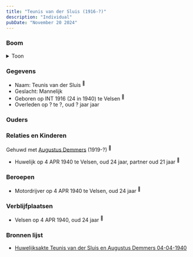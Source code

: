 ```yaml
---
title: "Teunis van der Sluis (1916-?)"
description: "Individual"
pubDate: "November 20 2024"
---
```


### Boom
<details><summary>Toon</summary>

![test](https://www.plantuml.com/plantuml/svg/dP9BQy90483l-ok6UcXx4996RPNWgpNWfKWhlSecEurBzY4xcqeG_tkt6ggtGc_3p7uptmup9S-ThxLYL4cpuuvho7bHbSxMHZnRPHrunms54XhFjb8W5D8L2iynwfrlGAFEqT4vHHuTMj_ia5rrBHGdWWC3WBbr0jrwAulA856QQYxDU0m9Ep9s2wlJA6BiZDoiiJQIu8iR21YygrhI3N22PHJ5ZmFuvJkB9Ejdyp3ay2bHYIEaevpdpIQttYiSZM7vkePu60_Wxg47qeIu5zt31of2SmLHLIkruKPi2cU9SXiq0ps1oOzXgpMhovfyJV22MeVFNvJw09rilaWMoTygmw0I_rUbDKb7UnH2cZ8KUZ1RlPsQdNooA8hwJz1Hijpw1fMo--1qPEtgkjts1Ml5BmasHIF2ONm3)
</details>

### Gegevens
- Naam: Teunis van der Sluis <sup><a href="../s00270/" style="text-decoration:none" title="Huwelijksakte Teunis van der Sluis en Augustus Demmers 04-04-1940 ">:link:</a></sup>
- Geslacht: Mannelijk
- Geboren op INT 1916 (24 in 1940) te Velsen <sup><a href="../s00270/" style="text-decoration:none" title="Huwelijksakte Teunis van der Sluis en Augustus Demmers 04-04-1940 ">:link:</a></sup>
- Overleden op ? te ?, oud ? jaar jaar 

### Ouders

### Relaties en Kinderen

Gehuwd met [Augustus Demmers](../i00175/) (1919-?) <sup><a href="../s00270/" style="text-decoration:none" title="Huwelijksakte Teunis van der Sluis en Augustus Demmers 04-04-1940 ">:link:</a></sup>
- Huwelijk op 4 APR 1940 te Velsen, oud 24 jaar, partner oud 21 jaar <sup><a href="../s00270/" style="text-decoration:none" title="Huwelijksakte Teunis van der Sluis en Augustus Demmers 04-04-1940 ">:link:</a></sup>

### Beroepen
- Motordrijver op 4 APR 1940 te Velsen, oud 24 jaar <sup><a href="../s00270/" style="text-decoration:none" title="Huwelijksakte Teunis van der Sluis en Augustus Demmers 04-04-1940 ">:link:</a></sup>

### Verblijfplaatsen
- Velsen  op 4 APR 1940, oud 24 jaar  <sup><a href="../s00270/" style="text-decoration:none" title="Huwelijksakte Teunis van der Sluis en Augustus Demmers 04-04-1940 ">:link:</a></sup>

### Bronnen lijst
- [Huwelijksakte Teunis van der Sluis en Augustus Demmers 04-04-1940 ](../s00270/)